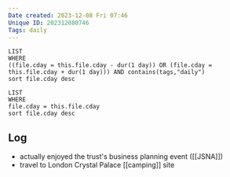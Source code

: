 ```yaml
---
Date created: 2023-12-08 Fri 07:46
Unique ID: 202312080746
Tags: daily
---
```

``` dataview
LIST
WHERE 
((file.cday = this.file.cday - dur(1 day)) OR (file.cday = this.file.cday + dur(1 day))) AND contains(tags,"daily")
sort file.cday desc
```
``` dataview
LIST
WHERE 
file.cday = this.file.cday
sort file.cday desc
```
## Log
- actually enjoyed the trust's business planning event ([[JSNA]])
- travel to London Crystal Palace [[camping]] site
